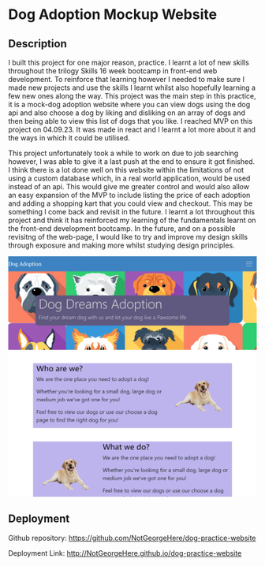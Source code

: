 # Dog Adoption Mockup Website


## Description

I built this project for one major reason, practice. I learnt a lot of new skills throughout the trilogy Skills 16 week bootcamp in front-end web development. To reinforce that learning however I needed to make sure I made new projects and use the skills I learnt whilst also hopefully learning a few new ones along the way. This project was the main step in this practice, it is a mock-dog adoption website where you can view dogs using the dog api and also choose a dog by liking and disliking on an array of dogs and then being able to view this list of dogs that you like. I reached MVP on this project on 04.09.23. It was made in react and I learnt a lot more about it and the ways in which it could be utilised.

This project unfortunately took a while to work on due to job searching however, I was able to give it a last push at the end to ensure it got finished. I think there is a lot done well on this website within the limitations of not using a custom database which, in a real world application, would be used instead of an api. This would give me greater control and would also allow an easy expansion of the MVP to include listing the price of each adoption and adding a shopping kart that you could view and checkout. This may be something I come back and revisit in the future. I learnt a lot throughout this project and think it has reinforced my learning of the fundamentals learnt on the front-end development bootcamp. In the future, and on a possible revisitng of the web-page, I would like to try and improve my design skills through exposure and making more whilst studying design principles.

![Alt Image of dog website](./images//projectScreenshot.png)

## Deployment

Github repository: https://github.com/NotGeorgeHere/dog-practice-website

Deployment Link: http://NotGeorgeHere.github.io/dog-practice-website
